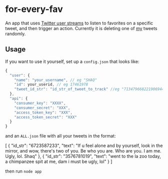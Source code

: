 # for-every-fav

An app that uses [Twitter user streams](https://dev.twitter.com/streaming/userstreams) to listen to favorites on a specific tweet, and then trigger an action.
Currently it is deleting one of [my](http://twitter.com/artnotfound) tweets randomly.

## Usage

If you want to use it yourself, set up a `config.json` that looks like:

```js
{
  "user": {
    "name": "your_username", // eg "SHAQ"
    "id": your_userid, // eg 17461978
    "tweet_id_str": "id_str_of_tweet_to_track" //eg "713479668221906944"
  },
  "api": {
    "consumer_key": "XXXX",
    "consumer_secret": "XXX",
    "access_token_key": "XXX",
    "access_token_secret": "XXX"
  }
}

```

and an `ALL.json` file with all your tweets in the format:

[
  {
    "id_str": "6723587233",
    "text": "If u feel alone and by yourself, look in the mirror, and wow, there's two of you.  Be who you are. Who are you. I am me. Ugly, lol.   Shaq"
  },
  {
    "id_str": "3576781019",
    "text": "went to the la zoo today, a chimpanzee spit at me, dam i must be ugly, lol"
  }
]

then run `node app`
